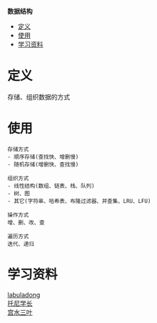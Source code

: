 **数据结构**
- [定义](#定义)
- [使用](#使用)
- [学习资料](#学习资料)

# 定义 #
存储、组织数据的方式

# 使用 #
```
存储方式  
- 顺序存储(查找快、增删慢)  
- 随机存储(增删快、查找慢)  

组织方式  
- 线性结构(数组、链表、栈、队列)  
- 树、图  
- 其它(字符串、哈希表、布隆过滤器、并查集、LRU、LFU)  

操作方式  
增、删、改、查  

遍历方式
迭代、递归  
```

# 学习资料 #  
[labuladong]()  
[托尼学长]()  
[宫水三叶]()  